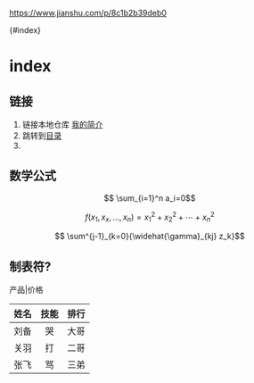 
https://www.jianshu.com/p/8c1b2b39deb0

{#index}

# index



## 链接
1. 链接本地仓库
[我的简介](/example/profile.md)
2. 跳转到[目录](#index)
3. []()
## 数学公式
$$ \sum_{i=1}^n a_i=0$$

$$ f(x_1,x_x,\ldots,x_n) = x_1^2 + x_2^2 + \cdots + x_n^2 $$

$$ \sum^{j-1}_{k=0}{\widehat{\gamma}_{kj} z_k}$$
## 制表符?
产品|价格

姓名 | 技能 | 排行
----|:----:|----
刘备|哭|大哥
关羽|打|二哥
张飞|骂|三弟
